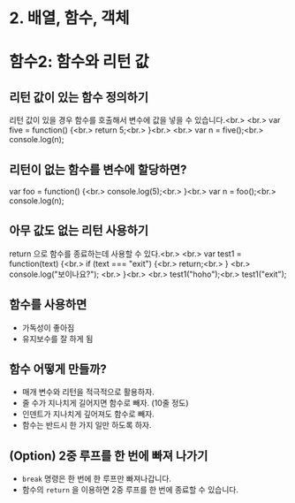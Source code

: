 # 2. 배열, 함수, 객체

# 함수2: 함수와 리턴 값

## 리턴 값이 있는 함수 정의하기
리턴 값이 있을 경우 함수를 호출해서 변수에 값을 넣을 수 있습니다.<br.>
<br.>
var five = function() {<br.>
  return 5;<br.>
}<br.>
<br.>
var n = five();<br.>
console.log(n);

## 리턴이 없는 함수를 변수에 할당하면?

var foo = function() {<br.>
    console.log(5);<br.>
}<br.>
var n = foo();<br.>
console.log(n);

## 아무 값도 없는 리턴 사용하기
return 으로 함수를 종료하는데 사용할 수 있다.<br.>
<br.>
var test1 = function(text) {<br.>
  if (text === "exit") {<br.>
    return;<br.>
  }   <br.>
  console.log("보이나요?");    <br.>
}<br.>
<br.>
test1("hoho");<br.>
test1("exit");

## 함수를 사용하면

- 가독성이 좋아짐
- 유지보수를 잘 하게 됨

## 함수 어떻게 만들까?

- 매개 변수와 리턴을 적극적으로 활용하자.
- 줄 수가 지나치게 길어지면 함수로 빼자. (10줄 정도)
- 인덴트가 지나치게 깊어져도 함수로 빼자.
- 함수는 반드시 한 가지 일만 하도록 하자.

## (Option) 2중 루프를 한 번에 빠져 나가기

- `break` 명령은 한 번에 한 루프만 빠져나갑니다.
- 함수의 `return` 을 이용하면 2중 루프를 한 번에 종료할 수 있습니다. 
